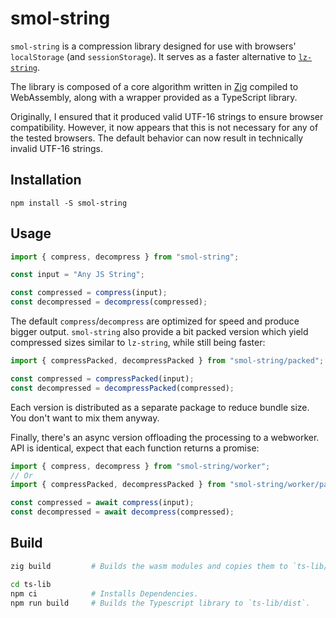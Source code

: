 # smol-string

`smol-string` is a compression library designed for use with browsers' `localStorage` (and `sessionStorage`). It serves as a faster alternative to [`lz-string`](https://github.com/pieroxy/lz-string).

The library is composed of a core algorithm written in [Zig](https://ziglang.org/) compiled to WebAssembly, along with a wrapper provided as a TypeScript library.

Originally, I ensured that it produced valid UTF-16 strings to ensure browser compatibility. However, it now appears that this is not necessary for any of the tested browsers. The default behavior can now result in technically invalid UTF-16 strings.

## Installation

```
npm install -S smol-string
```

## Usage

```ts
import { compress, decompress } from "smol-string";

const input = "Any JS String";

const compressed = compress(input);
const decompressed = decompress(compressed);
```

The default `compress`/`decompress` are optimized for speed and produce bigger output.
`smol-string` also provide a bit packed version which yield compressed sizes similar to `lz-string`, while still being faster:

```ts
import { compressPacked, decompressPacked } from "smol-string/packed";

const compressed = compressPacked(input);
const decompressed = decompressPacked(compressed);
```

Each version is distributed as a separate package to reduce bundle size. You don't want to mix them anyway.

Finally, there's an async version offloading the processing to a webworker. API is identical, expect that each function returns a promise:

```ts
import { compress, decompress } from "smol-string/worker";
// Or
import { compressPacked, decompressPacked } from "smol-string/worker/packed";

const compressed = await compress(input);
const decompressed = await decompress(compressed);
```

## Build

```sh
zig build         # Builds the wasm modules and copies them to `ts-lib/src`.
```

```sh
cd ts-lib
npm ci            # Installs Dependencies.
npm run build     # Builds the Typescript library to `ts-lib/dist`.
```
